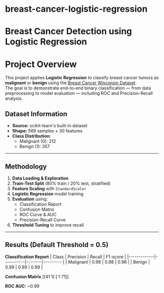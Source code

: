 # breast-cancer-logistic-regression
# Breast Cancer Detection using Logistic Regression

# Project Overview
This project applies **Logistic Regression** to classify breast cancer tumors as **malignant** or **benign** using the [Breast Cancer Wisconsin Dataset](https://scikit-learn.org/stable/modules/generated/sklearn.datasets.load_breast_cancer.html).  
The goal is to demonstrate end-to-end binary classification — from data preprocessing to model evaluation — including ROC and Precision-Recall analysis.



## Dataset Information
- **Source:** scikit-learn's built-in dataset
- **Shape:** 569 samples × 30 features
- **Class Distribution:**
  - Malignant (0): 212
  - Benign (1): 357

---

##  Methodology
1. **Data Loading & Exploration**
2. **Train-Test Split** (80% train / 20% test, stratified)
3. **Feature Scaling** with `StandardScaler`
4. **Logistic Regression** model training
5. **Evaluation** using:
   - Classification Report
   - Confusion Matrix
   - ROC Curve & AUC
   - Precision-Recall Curve
6. **Threshold Tuning** to improve recall

---

##  Results (Default Threshold = 0.5)
**Classification Report**
| Class       | Precision | Recall | F1-score |
|-------------|-----------|--------|----------|
| Malignant   | 0.98      | 0.98   | 0.98     |
| Benign      | 0.99      | 0.99   | 0.99     |

**Confusion Matrix**
[[41 1]
[ 1 71]]

**ROC AUC:** ~0.99
